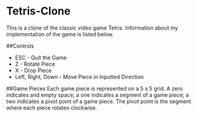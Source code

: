 # Tetris-Clone
This is a clone of the classic video game Tetris. Information about my implementation of the game is listed below.

##Controls
- ESC - Quit the Game
- Z - Rotate Piece
- X - Drop Piece
- Left, Right, Down - Move Piece in Inputted Direction

##Game Pieces 
Each game piece is represented on a 5 x 5 grid. A zero indicates and empty space; a one indicates a segment of a game piece; a two indicates a pivot point of a game piece. The pivot point is the segment where each piece rotates clockwise.
